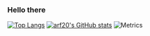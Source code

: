 ### Hello there

[![Top Langs](https://github-readme-stats.vercel.app/api/top-langs/?username=arf20)](https://github.com/anuraghazra/github-readme-stats)
[![arf20's GitHub stats](https://github-readme-stats.vercel.app/api?username=arf20&theme=dark&show_icons=true)](https://github.com/anuraghazra/github-readme-stats)
![Metrics](https://metrics.lecoq.io/arf20?template=classic&base=header%2C%20activity%2C%20community%2C%20repositories%2C%20metadata&base.indepth=false&base.hireable=false&base.skip=false&config.timezone=Europe%2FMadrid)
